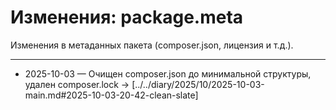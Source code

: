 # Изменения: package.meta

Изменения в метаданных пакета (composer.json, лицензия и т.д.).

---

- 2025-10-03 — Очищен composer.json до минимальной структуры, удален composer.lock → [../../diary/2025/10/2025-10-03-main.md#2025-10-03-20-42-clean-slate]


